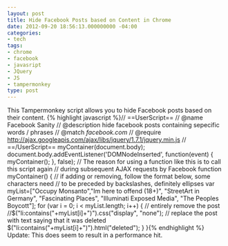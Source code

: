 ```yaml
---
layout: post
title: Hide Facebook Posts based on Content in Chrome
date: 2012-09-20 18:56:13.000000000 -04:00
categories:
- tech
tags:
- chrome
- facebook
- javasript
- JQuery
- JS
- tampermonkey
type: post
---
```

This Tampermonkey script allows you to hide Facebook posts based on their content.
{% highlight javascript %}// ==UserScript==
// @name         Facebook Sanity
// @description  hide facebook posts containing sepecific words / phrases
// @match        *facebook.com*
// @require      http://ajax.googleapis.com/ajax/libs/jquery/1.7.1/jquery.min.js
// ==/UserScript==
myContainer(document.body);
document.body.addEventListener('DOMNodeInserted', function(event) {
	myContainer();
}, false);
// The reason for using a function like this is to call this script again
// during subsequent AJAX requests by Facebook
function myContainer() {
    // if adding or removing, follow the format below, some characters need
    // to be preceded by backslashes, definitely ellipses
    var myList=["Occupy Monsanto","Im here to offend \(18+\)",
                 "StreetArt in Germany", "Fascinating Places",
                 "Illuminati Exposed Media", "The Peoples Boycott"];
    for (var i = 0; i < myList.length; i++) {
        // entirely remove the post
        //$("li:contains("+myList[i]+")").css("display", "none");
        // replace the post with text saying that it was deleted
        $("li:contains("+myList[i]+")").html("deleted");
    }
}{% endhighlight %}
Update: This does seem to result in a performance hit.
